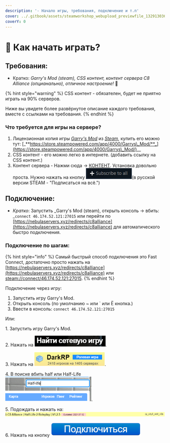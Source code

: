 ```yaml
---
description: '- Начало игры, требования, подключение и т.п'
cover: ../.gitbook/assets/steamworkshop_webupload_previewfile_132913036_preview.jpg
coverY: 0
---
```


# 👾 Как начать играть?

## Требования:

* Кратко: _Garry's Mod (steam), CSS контент, контент сервера C8 Alliance (опцианально), отличное настроение!_ :tada:

{% hint style="warning" %}
CSS контент - обязателен, будет не приятно играть на 90% серверов.

Ниже вы увидете более развёрнутое описание каждого требования, вместе с ссылками на требования.
{% endhint %}

### Что требуется для игры на сервере?

1. Лицензионная копия игры [_Garry's Mod_](https://store.steampowered.com/app/4000/Garrys\_Mod/) из [_Steam_](https://store.steampowered.com), купить его можно тут: [_**https://store.steampowered.com/app/4000/Garrys\_Mod/**_](https://store.steampowered.com/app/4000/Garrys\_Mod/)__
2. CSS контент - его можно легко в интернете. (добавить ссылку на CSS контент.)
3. Контент сервера - Нажми сюда -> [КОНТЕНТ](https://steamcommunity.com/sharedfiles/filedetails/?id=1257683679). Установка довольно проста. Нужно нажать на кнопку [![](<../.gitbook/assets/Screenshot 2021-11-09 123227.png>)](https://steamcommunity.com/sharedfiles/filedetails/?id=1257683679)(в русской версии STEAM - "Подписаться на всё.")

## Подключение:

* _Кратко_: Запустить \_Garry's Mod (steam), открыть консоль -> вбить: \_`connect 46.174.52.121:27015` или перейти по [https://nebulaservers.xyz/redirects/c8alliance](https://nebulaservers.xyz/redirects/c8alliance) для автоматического быстро подключения.

### Подключение по шагам:

{% hint style="info" %}
Самый быстрый способ подключения это Fast Connect, достаточно просто нажать на [https://nebulaservers.xyz/redirects/c8alliance](https://nebulaservers.xyz/redirects/c8alliance) или [steam://connect/46.174.52.121:27015](steam://connect/46.174.52.121:27015).
{% endhint %}

Подключение через игру:

1. Запустить игру Garry's Mod.
2. Открыть консоль (по умолчанию \~ или \` или Ё кнопка.)
3. Ввести в консоль: `connect 46.174.52.121:27015`

Или:

1\. Запустить игру Garry's Mod.

2\. Нажать на ![](<../.gitbook/assets/Screenshot 2021-11-09 125016.png>).

3\. Нажать на ![](<../.gitbook/assets/Screenshot 2021-11-09 132944.png>).

4\. В поиске вбить half или Half-Life ![](<../.gitbook/assets/Screenshot 2021-11-09 133050.png>).

5\. Подождать и нажать на:![](../.gitbook/assets/image.png)

6\. Нажать на кнопку ![](<../.gitbook/assets/image (1).png>)
